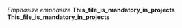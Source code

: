 *Emphasize* _emphasize_
**This_file_is_mandatory_in_projects** __This_file_is_mandatory_in_projects__
